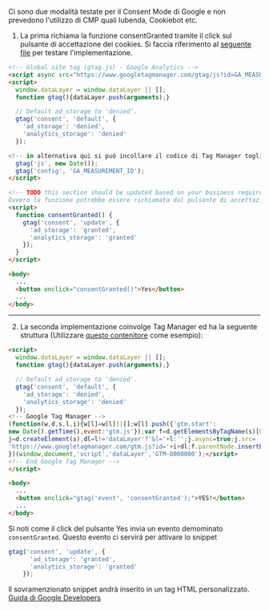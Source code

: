 Ci sono due modalità testate per il Consent Mode di Google e non prevedono l'utilizzo di CMP quali Iubenda, Cookiebot etc.


1. La prima richiama la funzione consentGranted tramite il click sul pulsante di accettazione dei cookies. 
Si faccia riferimento al [seguente file](https://github.com/paolobtl/consentmode/blob/338673c9498658bf00d097b9afe15cc7dd69470b/consent.html) per testare l'implementazione.
```html
<!-- Global site tag (gtag.js) - Google Analytics -->
<script async src="https://www.googletagmanager.com/gtag/js?id=GA_MEASUREMENT_ID"></script>
<script>
  window.dataLayer = window.dataLayer || [];
  function gtag(){dataLayer.push(arguments);}

  // Default ad_storage to 'denied'.
  gtag('consent', 'default', {
    'ad_storage': 'denied',
    'analytics_storage': 'denied'
  });

<!-- in alternativa qui si puó incollare il codice di Tag Manager togliendo il primo <script> -->
  gtag('js', new Date());
  gtag('config', 'GA_MEASUREMENT_ID');
</script>

<!-- TODO this section should be updated based on your business requirements. 
Ovvero la funzione potrebbe essere richiamata dal pulsante di accettazione dei cookies -->
<script>
  function consentGranted() {
    gtag('consent', 'update', {
      'ad_storage': 'granted',
      'analytics_storage': 'granted'
    });
  }
</script>

<body>
  ...
  <button onclick="consentGranted()">Yes</button>
  ...
</body>
```
***
2. La seconda implementazione coinvolge Tag Manager ed ha la seguente struttura (Utilizzare [questo contenitore](https://github.com/paolobtl/consentmode/blob/0fe28f6927be678159fb11578dd8a4bf18a876b0/GTM_consentMode.json) come esempio):
```html
<script>
  window.dataLayer = window.dataLayer || [];
  function gtag(){dataLayer.push(arguments);}

  // Default ad_storage to 'denied'.
  gtag('consent', 'default', {
    'ad_storage': 'denied',
    'analytics_storage': 'denied'
  });
<!-- Google Tag Manager -->
(function(w,d,s,l,i){w[l]=w[l]||[];w[l].push({'gtm.start':
new Date().getTime(),event:'gtm.js'});var f=d.getElementsByTagName(s)[0],
j=d.createElement(s),dl=l!='dataLayer'?'&l='+l:'';j.async=true;j.src=
'https://www.googletagmanager.com/gtm.js?id='+i+dl;f.parentNode.insertBefore(j,f);
})(window,document,'script','dataLayer','GTM-0000000');</script>
<!-- End Google Tag Manager -->
</script>

<body>
  ...
  <button onclick="gtag('event', 'consentGranted');">YES!</button>
  ...
</body>
```

Si noti come il click del pulsante Yes invia un evento demominato <code>consentGranted</code>. Questo evento ci servirá per attivare lo snippet 

```js
gtag('consent', 'update', {
      'ad_storage': 'granted',
      'analytics_storage': 'granted'
    });
```

ll sovramenzionato snippet andrà inserito in un tag HTML personalizzato.
[Guida di Google Developers](https://developers.google.com/gtagjs/devguide/consent)
